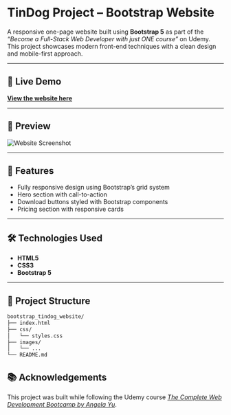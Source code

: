 # TinDog Project – Bootstrap Website  

A responsive one-page website built using **Bootstrap 5** as part of the *“Become a Full-Stack Web Developer with just ONE course”* on Udemy.  
This project showcases modern front-end techniques with a clean design and mobile-first approach.

---

## 🔗 Live Demo  

[**View the website here**](https://madinasagatova.github.io/bootstrap_tindog_website/)

---

## 📸 Preview  

![Website Screenshot](images/screenshot.png)   

---

## 📝 Features  

- Fully responsive design using Bootstrap’s grid system  
- Hero section with call-to-action  
- Download buttons styled with Bootstrap components    
- Pricing section with responsive cards  

---

## 🛠️ Technologies Used  

- **HTML5**  
- **CSS3**  
- **Bootstrap 5**   

---

## 📂 Project Structure  

```bash
bootstrap_tindog_website/
├── index.html
├── css/
│   └── styles.css
├── images/
│   └── ...
└── README.md
```
## 📚 Acknowledgements
This project was built while following the Udemy course 
[*The Complete Web Development Bootcamp by Angela Yu*](https://www.udemy.com/course/the-complete-web-development-bootcamp/).
